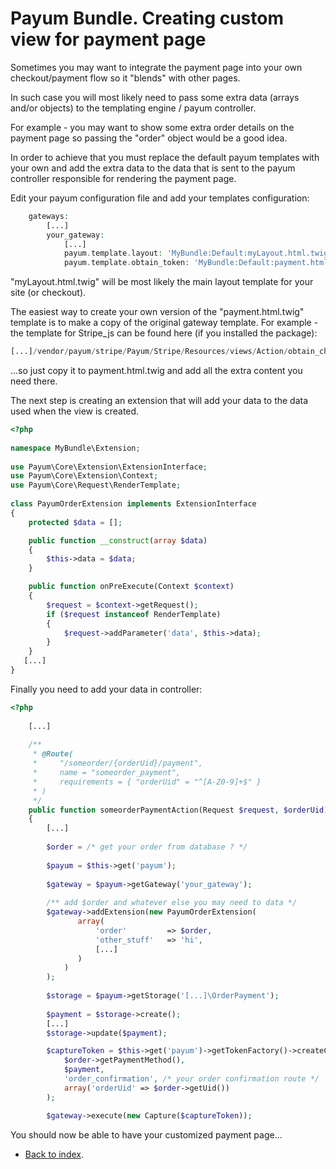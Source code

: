 # Payum Bundle. Creating custom view for payment page

Sometimes you may want to integrate the payment page into your own checkout/payment flow so it "blends" with other pages.

In such case you will most likely need to pass some extra data (arrays and/or objects) to the templating engine / payum controller.

For example - you may want to show some extra order details on the payment page so passing the "order" object would be a good idea.

In order to achieve that you must replace the default payum templates with your own and add the extra data to the data that is sent to the payum controller responsible for rendering the payment page. 

Edit your payum configuration file and add your templates configuration:

```php
    gateways:
        [...]
        your_gateway:
            [...]
            payum.template.layout: 'MyBundle:Default:myLayout.html.twig'
            payum.template.obtain_token: 'MyBundle:Default:payment.html.twig'
```
"myLayout.html.twig" will be most likely the main layout template for your site (or checkout).

The easiest way to create your own version of the "payment.html.twig" template is to make a copy of the original gateway template. For example - the template for Stripe_js can be found here (if you installed the package):

```php
[...]/vendor/payum/stripe/Payum/Stripe/Resources/views/Action/obtain_checkout_token.html
```
 
 ...so just copy it to payment.html.twig and add all the extra content you need there.
 
 The next step is creating an extension that will add your data to the data used when the view is created.
 
 ```php
 <?php
  
 namespace MyBundle\Extension;
   
 use Payum\Core\Extension\ExtensionInterface;
 use Payum\Core\Extension\Context;
 use Payum\Core\Request\RenderTemplate;
   
 class PayumOrderExtension implements ExtensionInterface
 {
     protected $data = [];
 
     public function __construct(array $data)
     {
         $this->data = $data;
     }
 
     public function onPreExecute(Context $context)
     {
         $request = $context->getRequest();
         if ($request instanceof RenderTemplate)
         {
             $request->addParameter('data', $this->data);
         }
     }
    [...]
 }
 ```
 
 Finally you need to add your data in controller:
 
 ```php
 <?php
     
     [...]
     
     /**
      * @Route(
      *     "/someorder/{orderUid}/payment",
      *     name = "someorder_payment",
      *     requirements = { "orderUid" = "^[A-Z0-9]+$" }
      * )
      */
     public function someorderPaymentAction(Request $request, $orderUid)
     {
         [...]
   
         $order = /* get your order from database ? */
   
         $payum = $this->get('payum');
   
         $gateway = $payum->getGateway('your_gateway');
  
         /** add $order and whatever else you may need to data */
         $gateway->addExtension(new PayumOrderExtension(
                array(
                    'order'         => $order,
                    'other_stuff'   => 'hi',
                    [...]
                )
             )
         );
   
         $storage = $payum->getStorage('[...]\OrderPayment');
         
         $payment = $storage->create();
         [...]
         $storage->update($payment);
 
         $captureToken = $this->get('payum')->getTokenFactory()->createCaptureToken(
             $order->getPaymentMethod(),
             $payment,
             'order_confirmation', /* your order confirmation route */
             array('orderUid' => $order->getUid())
         );
 
         $gateway->execute(new Capture($captureToken));
 
 ```

You should now be able to have your customized payment page...

* [Back to index](../index.md).